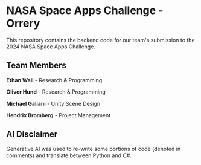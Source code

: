 # NASA Space Apps Challenge - Orrery
This repository contains the backend code for our team's submission to the 2024 NASA Space Apps Challenge.

## Team Members
**Ethan Wall** - Research & Programming

**Oliver Hund** - Research & Programming

**Michael Galiani** - Unity Scene Design

**Hendrix Bromberg** - Project Management

## AI Disclaimer
Generative AI was used to re-write some portions of code (denoted in comments) and translate between Python and C#.  